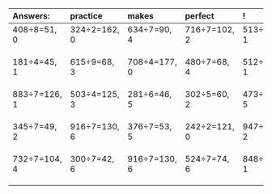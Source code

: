 | Answers: | practice | makes | perfect | ! |
| :--- | :--- | :--- | :--- | :--- |
| 408÷8=51, 0 | 324÷2=162, 0 | 634÷7=90, 4 | 716÷7=102, 2 | 513÷4=128, 1 | 
|   |   |   |   |   | 
|   |   |   |   |   | 
|   |   |   |   |   | 
| 181÷4=45, 1 | 615÷9=68, 3 | 708÷4=177, 0 | 480÷7=68, 4 | 512÷7=73, 1 | 
|   |   |   |   |   | 
|   |   |   |   |   | 
|   |   |   |   |   | 
| 883÷7=126, 1 | 503÷4=125, 3 | 281÷6=46, 5 | 302÷5=60, 2 | 473÷6=78, 5 | 
|   |   |   |   |   | 
|   |   |   |   |   | 
|   |   |   |   |   | 
| 345÷7=49, 2 | 916÷7=130, 6 | 376÷7=53, 5 | 242÷2=121, 0 | 947÷5=189, 2 | 
|   |   |   |   |   | 
|   |   |   |   |   | 
|   |   |   |   |   | 
| 732÷7=104, 4 | 300÷7=42, 6 | 916÷7=130, 6 | 524÷7=74, 6 | 848÷7=121, 1 | 
|   |   |   |   |   | 
|   |   |   |   |   | 
|   |   |   |   |   | 
